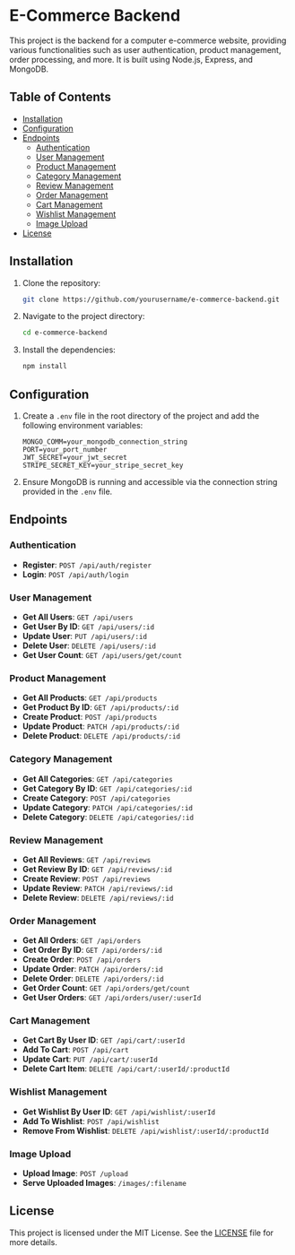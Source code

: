 # E-Commerce Backend

This project is the backend for a computer e-commerce website, providing various functionalities such as user authentication, product management, order processing, and more. It is built using Node.js, Express, and MongoDB.

## Table of Contents

- [Installation](#installation)
- [Configuration](#configuration)
- [Endpoints](#endpoints)
  - [Authentication](#authentication)
  - [User Management](#user-management)
  - [Product Management](#product-management)
  - [Category Management](#category-management)
  - [Review Management](#review-management)
  - [Order Management](#order-management)
  - [Cart Management](#cart-management)
  - [Wishlist Management](#wishlist-management)
  - [Image Upload](#image-upload)
- [License](#license)

## Installation

1. Clone the repository:
    ```sh
    git clone https://github.com/yourusername/e-commerce-backend.git
    ```

2. Navigate to the project directory:
    ```sh
    cd e-commerce-backend
    ```

3. Install the dependencies:
    ```sh
    npm install
    ```

## Configuration

1. Create a `.env` file in the root directory of the project and add the following environment variables:
    ```plaintext
    MONGO_COMM=your_mongodb_connection_string
    PORT=your_port_number
    JWT_SECRET=your_jwt_secret
    STRIPE_SECRET_KEY=your_stripe_secret_key
    ```

2. Ensure MongoDB is running and accessible via the connection string provided in the `.env` file.

## Endpoints

### Authentication

- **Register**: `POST /api/auth/register`
- **Login**: `POST /api/auth/login`

### User Management

- **Get All Users**: `GET /api/users`
- **Get User By ID**: `GET /api/users/:id`
- **Update User**: `PUT /api/users/:id`
- **Delete User**: `DELETE /api/users/:id`
- **Get User Count**: `GET /api/users/get/count`

### Product Management

- **Get All Products**: `GET /api/products`
- **Get Product By ID**: `GET /api/products/:id`
- **Create Product**: `POST /api/products`
- **Update Product**: `PATCH /api/products/:id`
- **Delete Product**: `DELETE /api/products/:id`

### Category Management

- **Get All Categories**: `GET /api/categories`
- **Get Category By ID**: `GET /api/categories/:id`
- **Create Category**: `POST /api/categories`
- **Update Category**: `PATCH /api/categories/:id`
- **Delete Category**: `DELETE /api/categories/:id`

### Review Management

- **Get All Reviews**: `GET /api/reviews`
- **Get Review By ID**: `GET /api/reviews/:id`
- **Create Review**: `POST /api/reviews`
- **Update Review**: `PATCH /api/reviews/:id`
- **Delete Review**: `DELETE /api/reviews/:id`

### Order Management

- **Get All Orders**: `GET /api/orders`
- **Get Order By ID**: `GET /api/orders/:id`
- **Create Order**: `POST /api/orders`
- **Update Order**: `PATCH /api/orders/:id`
- **Delete Order**: `DELETE /api/orders/:id`
- **Get Order Count**: `GET /api/orders/get/count`
- **Get User Orders**: `GET /api/orders/user/:userId`

### Cart Management

- **Get Cart By User ID**: `GET /api/cart/:userId`
- **Add To Cart**: `POST /api/cart`
- **Update Cart**: `PUT /api/cart/:userId`
- **Delete Cart Item**: `DELETE /api/cart/:userId/:productId`

### Wishlist Management

- **Get Wishlist By User ID**: `GET /api/wishlist/:userId`
- **Add To Wishlist**: `POST /api/wishlist`
- **Remove From Wishlist**: `DELETE /api/wishlist/:userId/:productId`

### Image Upload

- **Upload Image**: `POST /upload`
- **Serve Uploaded Images**: `/images/:filename`

## License

This project is licensed under the MIT License. See the [LICENSE](LICENSE) file for more details.
